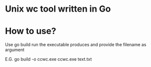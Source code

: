 # Unix wc tool written in Go

# How to use?
Use go build
run the executable produces and provide the filename as argument

E.G. go build -o ccwc.exe
ccwc.exe text.txt

